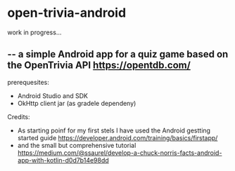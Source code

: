 # open-trivia-android

work in progress...

--
a simple Android app for a quiz game based on the OpenTrivia API  https://opentdb.com/
--

prerequesites:
* Android Studio and SDK
* OkHttp client jar (as gradele dependeny)

Credits:
* As starting poinf for my first stels I have used the Android gestting started guide https://developer.android.com/training/basics/firstapp/
* and the small but comprehensive tutorial https://medium.com/@ssaurel/develop-a-chuck-norris-facts-android-app-with-kotlin-d0d7b14e98dd
